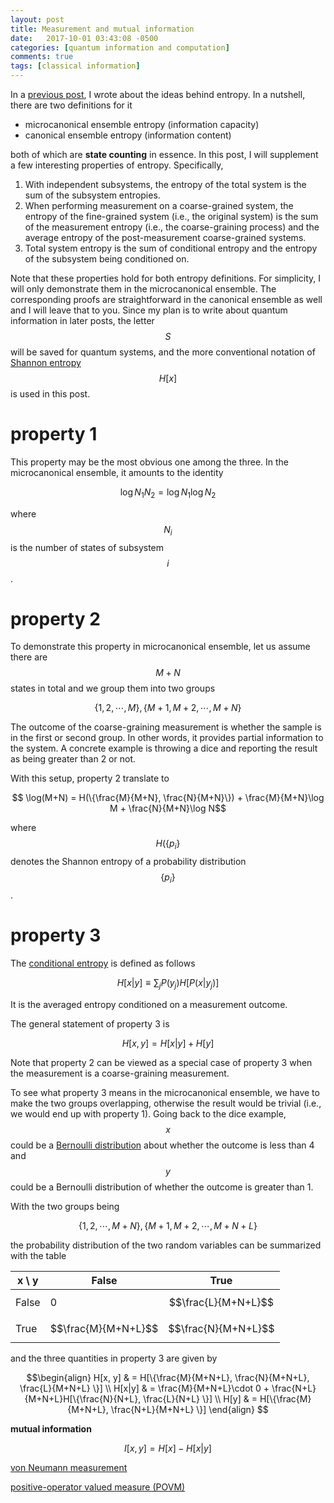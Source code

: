 ```yaml
---
layout: post
title: Measurement and mutual information
date:   2017-10-01 03:43:08 -0500
categories: [quantum information and computation]
comments: true
tags: [classical information]
---
```


In a [previous post](), I wrote about the ideas behind entropy. In a nutshell, there are two definitions for it

* microcanonical ensemble entropy (information capacity)
* canonical ensemble entropy (information content)

both of which are **state counting** in essence. In this post, I will supplement a few interesting properties of entropy.
Specifically, 

1. With independent subsystems, the entropy of the total system is the sum of the subsystem entropies.
1. When performing measurement on a coarse-grained system, the entropy of the fine-grained system (i.e., the original system) is the sum of the measurement entropy (i.e., the coarse-graining process) and the average entropy of the post-measurement coarse-grained systems.
1. Total system entropy is the sum of conditional entropy and the entropy of the subsystem being conditioned on.

Note that these properties hold for both entropy definitions.
For simplicity, I will only demonstrate them in the microcanonical ensemble.
The corresponding proofs are straightforward in the canonical ensemble as well and I will leave that to you.
Since my plan is to write about quantum information in later posts, the letter $$S$$ will be saved for quantum systems,
and the more conventional notation of [Shannon entropy](https://en.wiktionary.org/wiki/Shannon_entropy) $$H[x]$$ is used in this post.

# property 1

This property may be the most obvious one among the three.
In the microcanonical ensemble, it amounts to the identity

$$ \log N_1 N_2 = \log N_1 \log N_2 $$

where $$N_i$$ is the number of states of subsystem $$i$$.

# property 2

To demonstrate this property in microcanonical ensemble, let us assume there are $$M+N$$ states in total and we group them into two groups

$$ \{1, 2, \cdots, M\}, \{M+1, M+2, \cdots, M+N\}$$

The outcome of the coarse-graining measurement is whether the sample is in the first or second group.
In other words, it provides partial information to the system.
A concrete example is throwing a dice and reporting the result as being greater than 2 or not.

With this setup, property 2 translate to 

$$ \log(M+N) = H(\{\frac{M}{M+N}, \frac{N}{M+N}\}) + \frac{M}{M+N}\log M + \frac{N}{M+N}\log N$$

where $$H(\{p_i\}$$ denotes the Shannon entropy of a probability distribution $$\{p_i\}$$.

# property 3

The [conditional entropy](https://en.wikipedia.org/wiki/Conditional_entropy) is defined as follows

$$H[x|y] \equiv \sum_j P(y_j) H[P(x|y_j)]$$

It is the averaged entropy conditioned on a measurement outcome.

The general statement of property 3 is 

$$H[x, y] = H[x|y] + H[y] $$

Note that property 2 can be viewed as a special case of property 3 when the measurement is a coarse-graining measurement.

To see what property 3 means in the microcanonical ensemble, we have to make the two groups overlapping,
otherwise the result would be trivial (i.e., we would end up with property 1).
Going back to the dice example, $$x$$ could be a [Bernoulli distribution](https://en.wikipedia.org/wiki/Bernoulli_distribution) about whether the outcome is less than 4 and $$y$$ could be a Bernoulli distribution of whether the outcome is greater than 1.

With the two groups being

$$ \{1, 2, \cdots, M+N\}, \{M+1, M+2, \cdots, M+N+L\}$$

the probability distribution of the two random variables can be summarized with the table

x \ y | False | True
---|---|---
False | 0 | $$\frac{L}{M+N+L}$$
True | $$\frac{M}{M+N+L}$$ | $$\frac{N}{M+N+L}$$

and the three quantities in property 3 are given by

$$\begin{align}
H[x, y] & = H[\{\frac{M}{M+N+L}, \frac{N}{M+N+L}, \frac{L}{M+N+L} \}] \\
H[x|y] & = \frac{M}{M+N+L}\cdot 0 + \frac{N+L}{M+N+L}H[\{\frac{N}{N+L}, \frac{L}{N+L} \}] \\
H[y] & = H[\{\frac{M}{M+N+L}, \frac{N+L}{M+N+L} \}]
\end{align}
$$

**mutual information**

$$I[x, y] = H[x] - H[x|y]$$

[von Neumann measurement](https://en.wikipedia.org/wiki/Measurement_in_quantum_mechanics#von_Neumann_measurement_scheme)

[positive-operator valued measure (POVM)](https://en.wikipedia.org/wiki/POVM)


